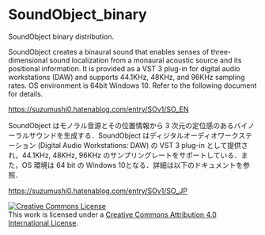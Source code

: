 # SoundObject_binary
SoundObject binary distribution.

SoundObject creates a binaural sound that enables senses of three-dimensional sound localization from a monaural acoustic source and its positional information. It is provided as a VST 3 plug-in for digital audio workstations (DAW) and supports 44.1KHz, 48KHz, and 96KHz sampling rates. OS environment is 64bit Windows 10. Refer to the following document for details.

https://suzumushi0.hatenablog.com/entry/SOv1/SO_EN

SoundObject はモノラル音源とその位置情報から 3 次元の定位感のあるバイノーラルサウンドを生成する．SoundObject はディジタルオーディオワークステーション (Digital Audio Workstations: DAW) の VST 3 plug-in として提供され，44.1KHz, 48KHz, 96KHz のサンプリングレートをサポートしている．また，OS 環境は 64 bit の Windows 10となる．詳細は以下のドキュメントを参照．

https://suzumushi0.hatenablog.com/entry/SOv1/SO_JP

<a rel="license" href="http://creativecommons.org/licenses/by/4.0/"><img alt="Creative Commons License" style="border-width:0" src="https://i.creativecommons.org/l/by/4.0/88x31.png" /></a><br />This work is licensed under a <a rel="license" href="http://creativecommons.org/licenses/by/4.0/">Creative Commons Attribution 4.0 International License</a>.
